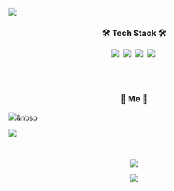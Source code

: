 <p>
    <img src="https://capsule-render.vercel.app/api?type=slice&color=auto&fontColor=black&height=300&section=header&text=SeungHwan%20Yun&fontSize=85&animation=twinkling" />
</p>



<h3 align="center">🛠 Tech Stack 🛠</h3>

<p align="center">
    <img src="https://img.shields.io/badge/Java-007396?style=flat-square&logo=Java&logoColor=white"/></a>&nbsp
    <img src="https://img.shields.io/badge/SpringBoot-6DB33F?style=flat-square&logo=Spring&logoColor=white"/></a>&nbsp
  <img src="https://img.shields.io/badge/Python-3766AB?style=flat-square&logo=Python&logoColor=white"/></a>&nbsp 
  <img src="https://img.shields.io/badge/Mysql-E6B91E?style=flat-square&logo=MySql&logoColor=white"/></a>&nbsp
  <!-- <img src="https://img.shields.io/badge/C-A8B9CC?style=flat-square&logo=C&logoColor=white"/></a>&nbsp -->
  <!-- <img src="https://img.shields.io/badge/Javascript-ffb13b?style=flat-square&logo=javascript&logoColor=white"/></a>&nbsp -->
  <!-- <img src="https://img.shields.io/badge/css-1572B6?style=flat-square&logo=css3&logoColor=white"/></a>&nbsp -->
  <!-- <img src="https://img.shields.io/badge/Vue.js-4FC08D?style=flat-square&logo=Vue.js&logoColor=white"/></a>&nbsp -->
  <!-- <img src="https://img.shields.io/badge/Bootstrap-7952B3?style=flat-square&logo=Bootstrap&logoColor=white"/></a>&nbsp -->
  <!-- <img src="https://img.shields.io/badge/aws-333664?style=flat-square&logo=amazon-aws&logoColor=white"/></a>&nbsp -->
</p>


<br><br>

<h3 align="center"> 🍒 Me 🍒 </h3>
<p align="center">

  <a href="https://lovelyunsh.tistory.com/"><img src="https://img.shields.io/badge/Tech%20Blog-E94F20?style=flat-square&logo=Talend&logoColor=white&link=https://lovelyunsh.tistory.com/"/></a>&nbsp
  <!--
      <a href="https://www.instagram.com/myoung__xd/"><img src="https://img.shields.io/badge/Instagram-E4405F?style=flat-square&logo=Instagram&logoColor=white&link=https://www.instagram.com/myoung__xd/"/></a>&nbsp
      -->
  <a href="mailto:developeryunsh@gmail.com"><img src="https://img.shields.io/badge/Gmail-d14836?style=flat-square&logo=Gmail&logoColor=white&link=developeryunsh@gmail.com"/></a>
</p>



<br>

<p align="center">
    <a href="https://hits.seeyoufarm.com"><img src="https://hits.seeyoufarm.com/api/count/incr/badge.svg?url=https://github.com/lovelyunsh/hit-counter&count_bg=%23FFB100&title_bg=%23555555&icon=&icon_color=%23E7E7E7&title=hits&edge_flat=false"/></a>
</p>

<p align="center">
    <img src="https://github-readme-stats.vercel.app/api?username=lovelyunsh&show_icons=true&theme=flag-india&count_private=true"/></a>
</p>


